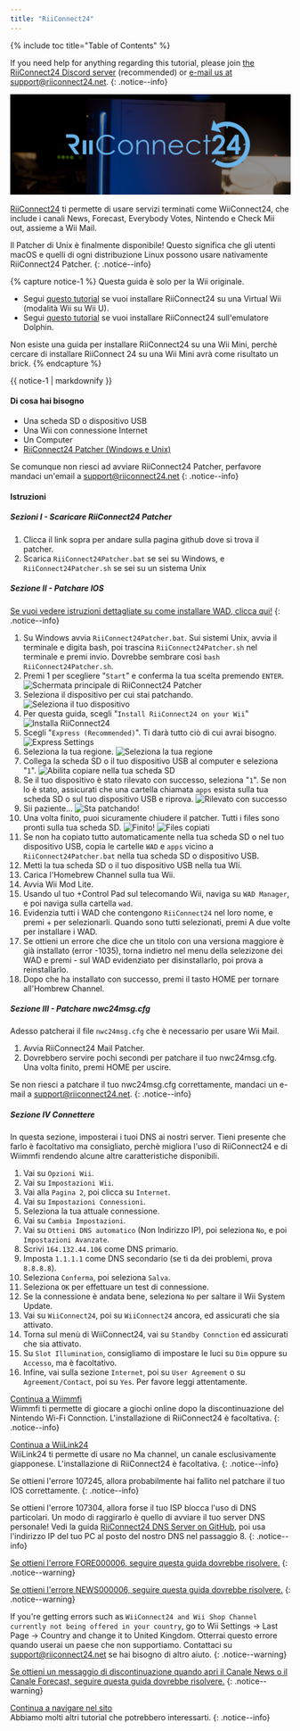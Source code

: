```yaml
---
title: "RiiConnect24"
---
```


{% include toc title="Table of Contents" %}

If you need help for anything regarding this tutorial, please join [the RiiConnect24 Discord server](https://discord.gg/rc24) (recommended) or [e-mail us at support@riiconnect24.net](mailto:support@riiconnect24.net).
{: .notice--info}

![RiiConnect24 Logo](/images/WiiRC24Logo.jpg)

[RiiConnect24](https://rc24.xyz/) ti permette di usare servizi terminati come WiiConnect24, che include i canali News, Forecast, Everybody Votes, Nintendo e Check Mii out, assieme a Wii Mail.

Il Patcher di Unix è finalmente disponibile! Questo significa che gli utenti macOS e quelli di ogni distribuzione Linux possono usare nativamente RiiConnect24 Patcher.
{: .notice--info}

{% capture notice-1 %}
Questa guida è solo per la Wii originale.

- Segui [questo tutorial](riiconnect24-vwii) se vuoi installare RiiConnect24 su una Virtual Wii (modalità Wii su Wii U).
- Segui [questo tutorial](riiconnect24-dolphin) se vuoi installare RiiConnect24 sull'emulatore Dolphin.

Non esiste una guida per installare RiiConnect24 su una Wii Mini, perchè cercare di installare RiiConnect 24 su una Wii Mini avrà come risultato un brick.
{% endcapture %}

<div class="notice--warning">{{ notice-1 | markdownify }}</div>

#### Di cosa hai bisogno

* Una scheda SD o dispositivo USB
* Una Wii con connessione Internet
* Un Computer
* [RiiConnect24 Patcher (Windows e Unix)](https://github.com/RiiConnect24/RiiConnect24-Patcher/releases)

Se comunque non riesci ad avviare RiiConnect24 Patcher, perfavore mandaci un'email a support@riiconnect24.net
{: .notice--info}

#### Istruzioni

##### Sezioni I - Scaricare RiiConnect24 Patcher

1. Clicca il link sopra per andare sulla pagina github dove si trova il patcher.
2. Scarica `RiiConnect24Patcher.bat` se sei su Windows, e `RiiConnect24Patcher.sh` se sei su un sistema Unix

##### Sezione II - Patchare IOS

[Se vuoi vedere istruzioni dettagliate su come installare WAD, clicca qui!](wiimodlite)
{: .notice--info}

1. Su Windows avvia `RiiConnect24Patcher.bat`. Sui sistemi Unix, avvia il terminale e digita bash, poi trascina `RiiConnect24Patcher.sh` nel terminale e premi invio. Dovrebbe sembrare così `bash RiiConnect24Patcher.sh`.
2. Premi 1 per scegliere "`Start`" e conferma la tua scelta premendo `ENTER`. ![Schermata principale di RiiConnect24 Patcher](/images/RC24_Patcher/1.PNG)
3. Seleziona il dispositivo per cui stai patchando. ![Seleziona il tuo dispositivo](/images/RC24_Patcher/2.PNG)
4. Per questa guida, scegli "`Install RiiConnect24 on your Wii`" ![Installa RiiConnect24](/images/RC24_Patcher/3.PNG)
5. Scegli "`Express (Recommended)`". Ti darà tutto ciò di cui avrai bisogno. ![Express Settings](/images/RC24_Patcher/4.PNG)
6. Seleziona la tua regione. ![Seleziona la tua regione](/images/RC24_Patcher/5.PNG)
7. Collega la scheda SD o il tuo dispositivo USB al computer e seleziona "`1`". ![Abilita copiare nella tua scheda SD](/images/RC24_Patcher/6.PNG)
8. Se il tuo dispositivo è stato rilevato con successo, seleziona "`1`". Se non lo è stato, assicurati che una cartella chiamata `apps` esista sulla tua scheda SD o sul tuo dispositivo USB e riprova. ![Rilevato con successo](/images/RC24_Patcher/7.PNG)
9. Sii paziente... ![Sta patchando!](/images/RC24_Patcher/8.PNG)
10. Una volta finito, puoi sicuramente chiudere il patcher. Tutti i files sono pronti sulla tua scheda SD. ![Finito!](/images/RC24_Patcher/9.PNG) ![Files copiati](/images/RC24_Patcher/10.PNG)
11. Se non ha copiato tutto automaticamente nella tua scheda SD o nel tuo dispositivo USB, copia le cartelle `WAD` e `apps` vicino a `RiiConnect24Patcher.bat` nella tua scheda SD o dispositivo USB.
12. Metti la tua scheda SD o il tuo dispositivo USB nella tua WIi.
13. Carica l'Homebrew Channel sulla tua Wii.
14. Avvia Wii Mod Lite.
15. Usando ul tuo +Control Pad sul telecomando Wii, naviga su `WAD Manager`, e poi naviga sulla cartella `wad`.
16. Evidenzia tutti i WAD che contengono `RiiConnect24` nel loro nome, e premi + per selezionarli. Quando sono tutti selezionati, premi A due volte per installare i WAD.
17. Se ottieni un errore che dice che un titolo con una versiona maggiore è già installato (error -1035), torna indietro nel menu della selezizone dei WAD e premi - sul WAD evidenziato per disinstallarlo, poi prova a reinstallarlo.
18. Dopo che ha installato con successo, premi il tasto HOME per tornare all'Hombrew Channel.

##### Sezione III - Patchare nwc24msg.cfg

Adesso patcherai il file `nwc24msg.cfg` che è necessario per usare Wii Mail.

1. Avvia RiiConnect24 Mail Patcher.
2. Dovrebbero servire pochi secondi per patchare il tuo nwc24msg.cfg. Una volta finito, premi HOME per uscire.

Se non riesci a patchare il tuo nwc24msg.cfg correttamente, mandaci un e-mail a [support@riiconnect24.net](mailto:support@riiconnect24.net).
{: .notice--info}

##### Sezione IV Connettere

In questa sezione, imposterai i tuoi DNS ai nostri server. Tieni presente che farlo è facoltativo ma consigliato, perchè migliora l'uso di RiiConnect24 e di Wiimmfi rendendo alcune altre caratteristiche disponibili.

1. Vai su `Opzioni Wii`.
2. Vai su `Impostazioni Wii`.
3. Vai alla `Pagina 2`, poi clicca su `Internet`.
4. Vai su `Impostazioni Connessioni`.
5. Seleziona la tua attuale connessione.
6. Vai su `Cambia Impostazioni`.
7. Vai su `Ottieni DNS automatico` (Non Indirizzo IP), poi seleziona `No`, e poi `Impostazioni Avanzate`.
8. Scrivi `164.132.44.106` come DNS primario.
9. Imposta `1.1.1.1` come DNS secondario (se ti da dei problemi, prova `8.8.8.8`).
10. Seleziona `Conferma`, poi seleziona `Salva`.
11. Seleziona `OK` per effettuare un test di connessione.
12. Se la connessione è andata bene, seleziona `No` per saltare il Wii System Update.
13. Vai su `WiiConnect24`, poi su `WiiConnect24` ancora, ed assicurati che sia attivato.
14. Torna sul menù di WiiConnect24, vai su `Standby Connction` ed assicurati che sia attivato.
15. Su `Slot Illumination`, consigliamo di impostare le luci su `Dim` oppure su `Accesso`, ma è facoltativo.
16. Infine, vai sulla sezione `Internet`, poi su `User Agreement` o su `Agreement/Contact`, poi su `Yes`. Per favore leggi attentamente.


[Continua a Wiimmfi](wiimmfi)<br> Wiimmfi ti permette di giocare a giochi online dopo la discontinuazione del Nintendo Wi-Fi Connction. L'installazione di RiiConnect24 è facoltativa.
{: .notice--info}

[Continua a WiiLink24](wiilink24)<br> WiiLink24 ti permette di usare no Ma channel, un canale esclusivamente giapponese. L'installazione di RiiConnect24 è facoltativa.
{: .notice--info}

Se ottieni l'errore 107245, allora probabilmente hai fallito nel patchare il tuo IOS correttamente.
{: .notice--info}

Se ottieni l'errore 107304, allora forse il tuo ISP blocca l'uso di DNS particolari. Un modo di raggirarlo è quello di avviare il tuo server DNS personale! Vedi la guida [RiiConnect24 DNS Server on GitHub](https://github.com/RiiConnect24/DNS-Server), poi usa l'indirizzo IP del tuo PC al posto del nostro DNS nel passaggio 8.
{: .notice--info}

[Se ottieni l'errore FORE000006, seguire questa guida dovrebbe risolvere.](riiconnect24-batteryfix)
{: .notice--warning}

[Se ottieni l'errore NEWS000006, seguire questa guida dovrebbe risolvere.](news000006)
{: .notice--warning}

If you're getting errors such as `WiiConnect24 and Wii Shop Channel currently not being offered in your country`, go to Wii Settings -> Last Page -> Country and change it to United Kingdom. Otterrai questo errore quando userai un paese che non supportiamo. Contattaci su [support@riiconnect24.net](mailto:support@riiconnect24.net) se hai bisogno di altro aiuto.
{: .notice--warning}

[Se ottieni un messaggio di discontinuazione quando apri il Canale News o il Canale Forecast, seguire questa guida dovrebbe risolvere.](deleting-vffs)
{: .notice--warning}

[Continua a navigare nel sito](site-navigation)<br> Abbiamo molti altri tutorial che potrebbero interessarti.
{: .notice--info}
